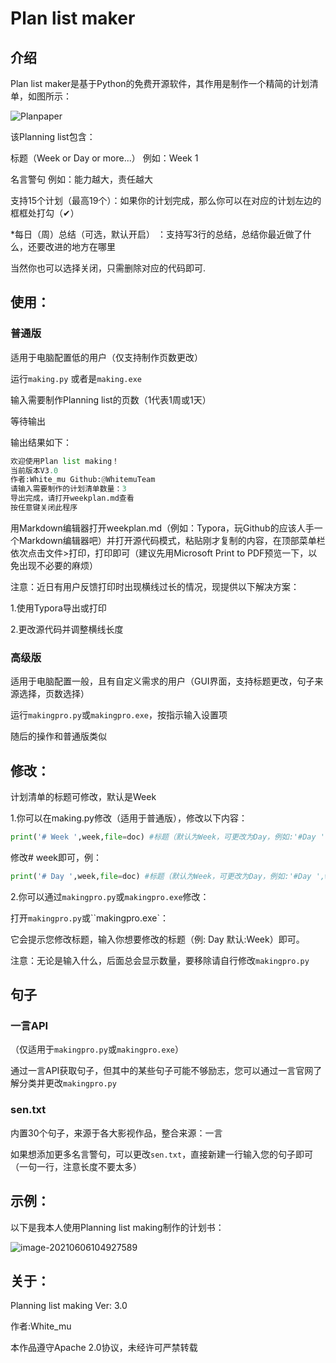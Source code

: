 # Plan list maker

## 介绍

Plan list maker是基于Python的免费开源软件，其作用是制作一个精简的计划清单，如图所示：

![Planpaper](https://cdn.jsdelivr.net/gh/WhitemuTeam/web-img/planpaper.png)

该Planning list包含：

标题（Week or Day or more...） 例如：Week 1

名言警句 例如：能力越大，责任越大

支持15个计划（最高19个）：如果你的计划完成，那么你可以在对应的计划左边的框框处打勾（✔）

*每日（周）总结（可选，默认开启） ：支持写3行的总结，总结你最近做了什么，还要改进的地方在哪里

当然你也可以选择关闭，只需删除对应的代码即可.

## 使用：

### 普通版

适用于电脑配置低的用户（仅支持制作页数更改）

运行`making.py` 或者是`making.exe` 

输入需要制作Planning list的页数（1代表1周或1天）

等待输出

输出结果如下：

```Python
欢迎使用Plan list making！
当前版本V3.0
作者:White_mu Github:@WhitemuTeam
请输入需要制作的计划清单数量：3
导出完成，请打开weekplan.md查看
按任意键关闭此程序
```

用Markdown编辑器打开weekplan.md（例如：Typora，玩Github的应该人手一个Markdown编辑器吧）并打开源代码模式，粘贴刚才复制的内容，在顶部菜单栏依次点击文件>打印，打印即可（建议先用Microsoft Print to PDF预览一下，以免出现不必要的麻烦）

注意：近日有用户反馈打印时出现横线过长的情况，现提供以下解决方案：

1.使用Typora导出或打印

2.更改源代码并调整横线长度

### 高级版

适用于电脑配置一般，且有自定义需求的用户（GUI界面，支持标题更改，句子来源选择，页数选择）

运行`makingpro.py`或`makingpro.exe`，按指示输入设置项

随后的操作和普通版类似

## 修改：

计划清单的标题可修改，默认是Week

1.你可以在making.py修改（适用于普通版），修改以下内容：

```python
print('# Week ',week,file=doc) #标题（默认为Week，可更改为Day，例如:'#Day ',week）
```

修改# week即可，例：

```python
print('# Day ',week,file=doc) #标题（默认为Week，可更改为Day，例如:'#Day ',week）
```

2.你可以通过`makingpro.py`或`makingpro.exe`修改：

打开`makingpro.py`或``makingpro.exe`：

它会提示您修改标题，输入你想要修改的标题（例: Day 默认:Week）即可。

注意：无论是输入什么，后面总会显示数量，要移除请自行修改`makingpro.py`

## 句子

### 一言API

（仅适用于`makingpro.py`或`makingpro.exe`）

通过一言API获取句子，但其中的某些句子可能不够励志，您可以通过一言官网了解分类并更改`makingpro.py`

### sen.txt

内置30个句子，来源于各大影视作品，整合来源：一言

如果想添加更多名言警句，可以更改`sen.txt`，直接新建一行输入您的句子即可（一句一行，注意长度不要太多）

## 示例：

以下是我本人使用Planning list making制作的计划书：

![image-20210606104927589](https://cdn.jsdelivr.net/gh/WhitemuTeam/web-img/realplanpaper.jpg)

## 关于：

Planning list making Ver: 3.0

作者:White_mu

本作品遵守Apache 2.0协议，未经许可严禁转载